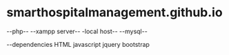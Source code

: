 # smarthospitalmanagement.github.io

--php-- --xampp server-- -local host-- --mysql--

--dependencies HTML javascript jquery bootstrap
